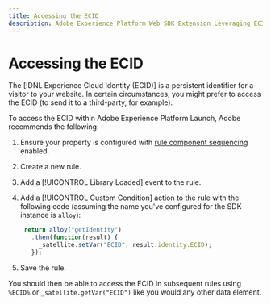 ```yaml
---
title: Accessing the ECID 
description: Adobe Experience Platform Web SDK Extension Leveraging ECID in Adobe Experience Platform Launch
---
```


# Accessing the ECID

The [!DNL Experience Cloud Identity (ECID)] is a persistent identifier for a visitor to your website. In certain circumstances, you might prefer to access the ECID (to send it to a third-party, for example).

To access the ECID within Adobe Experience Platform Launch, Adobe recommends the following:

1. Ensure your property is configured with [rule component sequencing](/docs/launch/using/reference/manage-resources/rules.html?lang=en#rule-component-sequencing) enabled. 
1. Create a new rule.
1. Add a [!UICONTROL Library Loaded] event to the rule.
1. Add a [!UICONTROL Custom Condition] action to the rule with the following code (assuming the name you've configured for the SDK instance is `alloy`):

   ```javascript
    return alloy("getIdentity")
      .then(function(result) {
        _satellite.setVar("ECID", result.identity.ECID);
      });
   ```

1. Save the rule.

You should then be able to access the ECID in subsequent rules using `%ECID%` or `_satellite.getVar("ECID")` like you would any other data element. 
